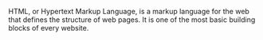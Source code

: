 HTML, or Hypertext Markup Language, is a markup language for the web that defines the structure of web pages. It is one of the most basic building blocks of every website.

